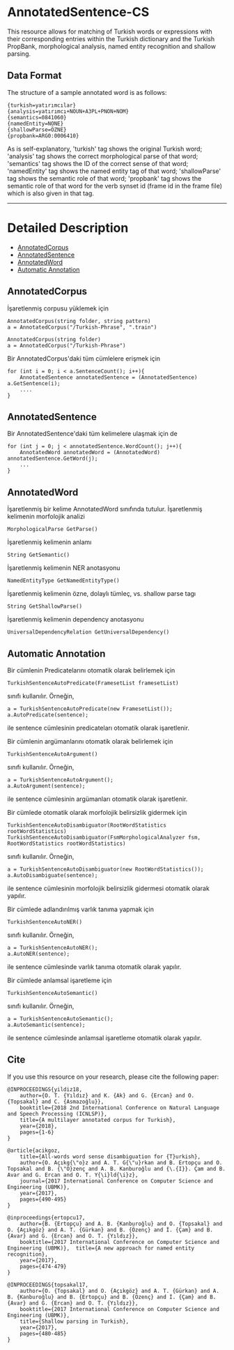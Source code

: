 # AnnotatedSentence-CS

This resource allows for matching of Turkish words or expressions with their corresponding entries within the Turkish dictionary and the Turkish PropBank, morphological analysis, named entity recognition and shallow parsing.

## Data Format

The structure of a sample annotated word is as follows:

	{turkish=yatırımcılar}
	{analysis=yatırımcı+NOUN+A3PL+PNON+NOM}
	{semantics=0841060}
	{namedEntity=NONE}
	{shallowParse=ÖZNE}
	{propbank=ARG0:0006410}

As is self-explanatory, 'turkish' tag shows the original Turkish word; 'analysis' tag shows the correct morphological parse of that word; 'semantics' tag shows the ID of the correct sense of that word; 'namedEntity' tag shows the named entity tag of that word; 'shallowParse' tag shows the semantic role of that word; 'propbank' tag shows the semantic role of that word for the verb synset id (frame id in the frame file) which is also given in that tag.

------------------------------------------------

Detailed Description
============
+ [AnnotatedCorpus](#annotatedcorpus)
+ [AnnotatedSentence](#annotatedsentence)
+ [AnnotatedWord](#annotatedword)
+ [Automatic Annotation](#automatic-annotation)


## AnnotatedCorpus

İşaretlenmiş corpusu yüklemek için

	AnnotatedCorpus(string folder, string pattern)
	a = AnnotatedCorpus("/Turkish-Phrase", ".train")

	AnnotatedCorpus(string folder)
	a = AnnotatedCorpus("/Turkish-Phrase")

Bir AnnotatedCorpus'daki tüm cümlelere erişmek için

	for (int i = 0; i < a.SentenceCount(); i++){
		AnnotatedSentence annotatedSentence = (AnnotatedSentence) a.GetSentence(i);
		....
	}

## AnnotatedSentence

Bir AnnotatedSentence'daki tüm kelimelere ulaşmak için de

	for (int j = 0; j < annotatedSentence.WordCount(); j++){
		AnnotatedWord annotatedWord = (AnnotatedWord) annotatedSentence.GetWord(j);
		...
	}

## AnnotatedWord

İşaretlenmiş bir kelime AnnotatedWord sınıfında tutulur. İşaretlenmiş kelimenin morfolojik
analizi

	MorphologicalParse GetParse()

İşaretlenmiş kelimenin anlamı

	String GetSemantic()

İşaretlenmiş kelimenin NER anotasyonu

	NamedEntityType GetNamedEntityType()

İşaretlenmiş kelimenin özne, dolaylı tümleç, vs. shallow parse tagı

	String GetShallowParse()

İşaretlenmiş kelimenin dependency anotasyonu

	UniversalDependencyRelation GetUniversalDependency()
	
## Automatic Annotation

Bir cümlenin Predicatelarını otomatik olarak belirlemek için

	TurkishSentenceAutoPredicate(FramesetList framesetList)

sınıfı kullanılır. Örneğin,

	a = TurkishSentenceAutoPredicate(new FramesetList());
	a.AutoPredicate(sentence);

ile sentence cümlesinin predicateları otomatik olarak işaretlenir.

Bir cümlenin argümanlarını otomatik olarak belirlemek için

	TurkishSentenceAutoArgument()

sınıfı kullanılır. Örneğin,

	a = TurkishSentenceAutoArgument();
	a.AutoArgument(sentence);

ile sentence cümlesinin argümanları otomatik olarak işaretlenir.

Bir cümlede otomatik olarak morfolojik belirsizlik gidermek için

	TurkishSentenceAutoDisambiguator(RootWordStatistics rootWordStatistics)
	TurkishSentenceAutoDisambiguator(FsmMorphologicalAnalyzer fsm, RootWordStatistics rootWordStatistics)
								  
sınıfı kullanılır. Örneğin,

	a = TurkishSentenceAutoDisambiguator(new RootWordStatistics());
	a.AutoDisambiguate(sentence);

ile sentence cümlesinin morfolojik belirsizlik gidermesi otomatik olarak yapılır.

Bir cümlede adlandırılmış varlık tanıma yapmak için

	TurkishSentenceAutoNER()

sınıfı kullanılır. Örneğin,

	a = TurkishSentenceAutoNER();
	a.AutoNER(sentence);

ile sentence cümlesinde varlık tanıma otomatik olarak yapılır.

Bir cümlede anlamsal işaretleme için

	TurkishSentenceAutoSemantic()

sınıfı kullanılır. Örneğin,

	a = TurkishSentenceAutoSemantic();
	a.AutoSemantic(sentence);

ile sentence cümlesinde anlamsal işaretleme otomatik olarak yapılır.

## Cite
If you use this resource on your research, please cite the following paper: 

```
@INPROCEEDINGS{yildiz18, 
	author={O. T. {Yıldız} and K. {Ak} and G. {Ercan} and O. {Topsakal} and C. {Asmazoğlu}}, 
	booktitle={2018 2nd International Conference on Natural Language and Speech Processing (ICNLSP)}, 
	title={A multilayer annotated corpus for Turkish}, 
	year={2018}, 
	pages={1-6}
}

@article{acikgoz,
	title={All-words word sense disambiguation for {T}urkish},
	author={O. Açıkg{\"o}z and A. T. G{\"u}rkan and B. Ertopçu and O. Topsakal and B. {\"O}zenç and A. B. Kanburoğlu and {\.{I}}. Çam and B. Avar and G. Ercan and O. T. Y{\i}ld{\i}z},
	journal={2017 International Conference on Computer Science and Engineering (UBMK)},
	year={2017},
	pages={490-495}
}

@inproceedings{ertopcu17,  
	author={B. {Ertopçu} and A. B. {Kanburoğlu} and O. {Topsakal} and O. {Açıkgöz} and A. T. {Gürkan} and B. {Özenç} and İ. {Çam} and B. {Avar} and G. {Ercan} and O. T. {Yıldız}},  
	booktitle={2017 International Conference on Computer Science and Engineering (UBMK)},  title={A new approach for named entity recognition},   
	year={2017},  
	pages={474-479}
}

@INPROCEEDINGS{topsakal17,
	author={O. {Topsakal} and O. {Açıkgöz} and A. T. {Gürkan} and A. B. {Kanburoğlu} and B. {Ertopçu} and B. {Özenç} and İ. {Çam} and B. {Avar} and G. {Ercan} and O. T. {Yıldız}}, 
	booktitle={2017 International Conference on Computer Science and Engineering (UBMK)}, 
	title={Shallow parsing in Turkish}, 
	year={2017}, 
	pages={480-485}
}
